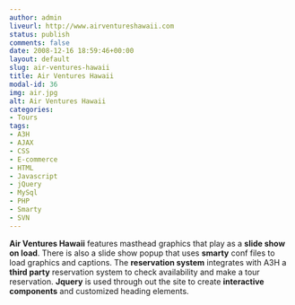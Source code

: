 ```yaml
---
author: admin
liveurl: http://www.airventureshawaii.com
status: publish
comments: false
date: 2008-12-16 18:59:46+00:00
layout: default
slug: air-ventures-hawaii
title: Air Ventures Hawaii
modal-id: 36
img: air.jpg
alt: Air Ventures Hawaii
categories:
- Tours
tags:
- A3H
- AJAX
- CSS
- E-commerce
- HTML
- Javascript
- jQuery
- MySql
- PHP
- Smarty
- SVN
---
```

**Air Ventures Hawaii** features masthead graphics that play as a **slide show on load**. There is also a slide show popup that uses **smarty** conf files to load graphics and captions. The **reservation system** integrates with A3H a **third party** reservation system to check availability and make a tour reservation. **Jquery** is used through out the site to create **interactive components** and customized heading elements.

